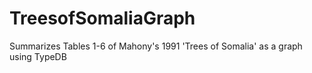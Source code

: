 # TreesofSomaliaGraph
Summarizes Tables 1-6 of Mahony's 1991 'Trees of Somalia' as a graph using TypeDB
